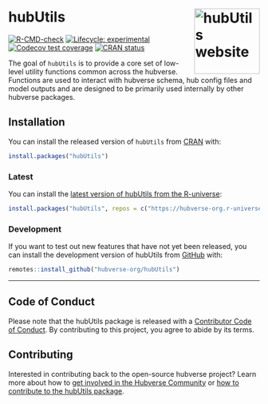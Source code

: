 
<!-- README.md is generated from README.Rmd. Please edit that file -->

# hubUtils <a href="https://hubverse-org.github.io/hubUtils/"><img src="man/figures/logo.png" align="right" height="131" alt="hubUtils website" /></a>

<!-- badges: start -->

[![R-CMD-check](https://github.com/hubverse-org/hubUtils/actions/workflows/R-CMD-check.yaml/badge.svg)](https://github.com/hubverse-org/hubUtils/actions/workflows/R-CMD-check.yaml)
[![Lifecycle:
experimental](https://img.shields.io/badge/lifecycle-experimental-orange.svg)](https://lifecycle.r-lib.org/articles/stages.html#experimental)
[![Codecov test
coverage](https://codecov.io/gh/hubverse-org/hubUtils/branch/main/graph/badge.svg)](https://app.codecov.io/gh/hubverse-org/hubUtils?branch=main)
[![CRAN
status](https://www.r-pkg.org/badges/version/hubUtils)](https://CRAN.R-project.org/package=hubUtils)

<!-- badges: end -->

The goal of `hubUtils` is to provide a core set of low-level utility
functions common across the hubverse. Functions are used to interact
with hubverse schema, hub config files and model outputs and are
designed to be primarily used internally by other hubverse packages.

## Installation

You can install the released version of `hubUtils` from
[CRAN](https://CRAN.R-project.org) with:

``` r
install.packages("hubUtils")
```

### Latest

You can install the [latest version of hubUtils from the
R-universe](https://hubverse-org.r-universe.dev/hubAdmin):

``` r
install.packages("hubUtils", repos = c("https://hubverse-org.r-universe.dev", "https://cloud.r-project.org"))
```

### Development

If you want to test out new features that have not yet been released,
you can install the development version of hubUtils from
[GitHub](https://github.com/) with:

``` r
remotes::install_github("hubverse-org/hubUtils")
```

------------------------------------------------------------------------

## Code of Conduct

Please note that the hubUtils package is released with a [Contributor
Code of
Conduct](https://hubverse-org.github.io/hubUtils/CODE_OF_CONDUCT.html).
By contributing to this project, you agree to abide by its terms.

## Contributing

Interested in contributing back to the open-source hubverse project?
Learn more about how to [get involved in the Hubverse
Community](https://hubverse.io/en/latest/overview/contribute.html) or
[how to contribute to the hubUtils
package](https://hubverse-org.github.io/hubUtils/CONTRIBUTING.html).
